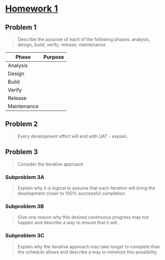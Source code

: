 # [Homework 1](https://github.com/hendraanggrian/IIT-CS487/blob/assets/assignments/hw1.pdf)

## Problem 1

> Describe the purpose of each of the following phases: analysis, design, build,
  verify, release, maintenance.

| Phase | Purpose |
| --- | --- |
| Analysis | |
| Design | |
| Build | |
| Verify | |
| Release | |
| Maintenance | |

## Problem 2

> Every development effort will end with UAT - explain.

## Problem 3

> Consider the iterative approach

### Subproblem 3A

> Explain why it is logical to assume that each iteration will bring the
  development closer to 100% successful completion.

### Subproblem 3B

> Give one reason why this desired continuous progress may not happen and
  describe a way to ensure that it will.

### Subproblem 3C

> Explain why the iterative approach may take longer to complete than the
  schedule allows and describe a way to minimize this possibility.
